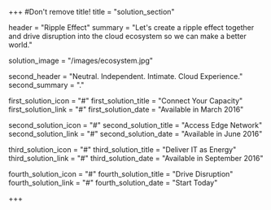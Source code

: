 +++
#Don't remove title!
title = "solution_section"

header = "Ripple Effect"
summary = "Let's create a ripple effect together and drive disruption into the cloud ecosystem so we can make a better world."

solution_image = "/images/ecosystem.jpg"

second_header = "Neutral. Independent. Intimate. Cloud Experience."
second_summary = "."

first_solution_icon = "#"
first_solution_title = "Connect Your Capacity"
first_solution_link = "#"
first_solution_date = "Available in March 2016"

second_solution_icon = "#"
second_solution_title = "Access Edge Network"
second_solution_link = "#"
second_solution_date = "Available in June 2016"

third_solution_icon = "#"
third_solution_title = "Deliver IT as Energy"
third_solution_link = "#"
third_solution_date = "Available in September 2016"

fourth_solution_icon = "#"
fourth_solution_title = "Drive Disruption"
fourth_solution_link = "#"
fourth_solution_date = "Start Today"

+++